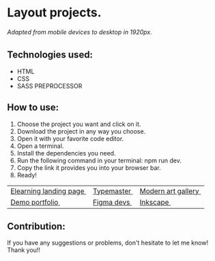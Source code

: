 # Layout projects. 

###### Adapted from mobile devices to desktop in 1920px.

## Technologies used:
- HTML
- CSS
- SASS PREPROCESSOR

## How to use:
<ol>
    <li>Choose the project you want and click on it.</li>
    <li>Download the project in any way you choose.</li>
    <li>Open it with your favorite code editor.</li>
    <li>Open a terminal.</li>
    <li>Install the dependencies you need.</li>
    <li>Run the following command in your terminal: npm run dev.</li>
    <li>Copy the link it provides you into your browser bar.</li>
    <li>Ready!</li>
</ol>

<table style="width:100%">
    <tr>
        <td>
            <a href="https://github.com/Fran3021/Elearning-landing-page">Elearning landing page
            <img src="../proyectos-responsive/portadas/portada-landing-page.jpg" alt="">
            </a>
        </td>
        <td>
            <a href="https://github.com/Fran3021/Typemaster">Typemaster
            <img src="../proyectos-responsive/portadas/portada-typemaster.jpg" alt="">
            </a>
        </td>
                <td>
            <a href="https://github.com/Fran3021/Modern-art-gallery">Modern art gallery
            <img src="../proyectos-responsive/portadas/portada-modern-art-gallery.jpg" alt="">
            </a>
        </td>
    </tr>
    <tr>
        <td>
            <a href="https://github.com/Fran3021/Demo-portfolio">Demo portfolio
            <img src="../proyectos-responsive/portadas/portada-demo-portfolio.jpg" alt="">
            </a>
        </td>
        <td>
            <a href="https://github.com/Fran3021/Figma-devs">Figma devs
            <img src="../proyectos-responsive/portadas/portada-figma-devs.jpg" alt="">
            </a>
        </td>
        <td>
            <a href="https://github.com/Fran3021/Inkscape">Inkscape
            <img src="../proyectos-responsive/portadas/portada-inkscape.jpg" alt="">
            </a>
        </td>
    </tr>
</table>

## Contribution:
If you have any suggestions or problems, don't hesitate to let me know! Thank you!!